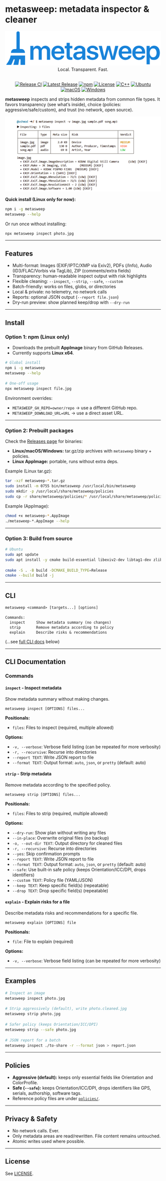 # metasweep: metadata inspector & cleaner


<picture>
    <source srcset="assets/logo_dark.svg"  media="(prefers-color-scheme: dark)">
    <!-- markdown-link-check-disable-next-line -->
    <img src="assets/logo_light.svg">
</picture>


<div align="center">
    Local. Transparent. Fast.
</div>

<br />


<div align="center">

[![Release CI](https://github.com/ashmod/metasweep/actions/workflows/release.yml/badge.svg)](https://github.com/ashmod/metasweep/actions/workflows/release.yml)
[![Latest Release](https://img.shields.io/github/v/release/ashmod/metasweep?display_name=tag&sort=semver)](https://github.com/ashmod/metasweep/releases)
[![npm](https://img.shields.io/npm/v/metasweep?logo=npm)](https://www.npmjs.com/package/metasweep)
[![License](https://img.shields.io/github/license/ashmod/metasweep)](LICENSE)
[![C++](https://img.shields.io/badge/C%2B%2B-20-blue)](https://en.wikipedia.org/wiki/C%2B%2B20)
[![Ubuntu](https://img.shields.io/badge/Ubuntu-E95420?logo=ubuntu&logoColor=white)](https://ubuntu.com/)
[![macOS](https://img.shields.io/badge/macOS-000000?logo=apple&logoColor=white)](https://www.apple.com/macos/)
[![Windows](https://img.shields.io/badge/Windows-0078D4?logo=windows&logoColor=white)](https://www.microsoft.com/windows/)

</div>



**metasweep** inspects and strips hidden metadata from common file types. It favors transparency (see what’s inside), choice (policies: aggressive/safe/custom), and trust (no network, open source).

<picture>
    <source srcset="assets/preview_dark.png"  media="(prefers-color-scheme: dark)">
    <!-- markdown-link-check-disable-next-line -->
    <img src="assets/preview_light.png" alt="metasweep preview">
</picture>

<br />

**Quick install (Linux only for now):**

```bash
npm i -g metasweep
metasweep --help
```

Or run once without installing:

```bash
npx metasweep inspect photo.jpg
```

---

## Features

* Multi-format: Images (EXIF/IPTC/XMP via Exiv2), PDFs (/Info), Audio (ID3/FLAC/Vorbis via TagLib), ZIP (comments/extra fields)
* Transparency: human-readable inspect output with risk highlights
* Flexible cleaning: `--inspect`, `--strip`, `--safe`, `--custom`
* Batch-friendly: works on files, globs, or directories
* Local & private: no telemetry, no network calls
* Reports: optional JSON output (`--report file.json`)
* Dry-run preview: show planned keep/drop with `--dry-run`

---

## Install

### Option 1: npm (Linux only)

* Downloads the prebuilt **AppImage** binary from GitHub Releases.
* Currently supports **Linux x64**.

```bash
# Global install
npm i -g metasweep
metasweep --help

# One-off usage
npx metasweep inspect file.jpg
```

Environment overrides:

* `METASWEEP_GH_REPO=owner/repo` → use a different GitHub repo.
* `METASWEEP_DOWNLOAD_URL=URL` → use a direct asset URL.

---

### Option 2: Prebuilt packages

Check the [Releases page](https://github.com/ashmod/metasweep/releases) for binaries:

* **Linux/macOS/Windows:** tar.gz/zip archives with `metasweep` binary + policies.
* **Linux AppImage:** portable, runs without extra deps.

Example (Linux tar.gz):

```bash
tar -xzf metasweep-*.tar.gz
sudo install -m 0755 bin/metasweep /usr/local/bin/metasweep
sudo mkdir -p /usr/local/share/metasweep/policies
sudo cp -r share/metasweep/policies/* /usr/local/share/metasweep/policies/
```

Example (AppImage):

```bash
chmod +x metasweep-*.AppImage
./metasweep-*.AppImage --help
```

---

### Option 3: Build from source

```bash
# Ubuntu
sudo apt update
sudo apt install -y cmake build-essential libexiv2-dev libtag1-dev zlib1g-dev

cmake -S . -B build -DCMAKE_BUILD_TYPE=Release
cmake --build build -j
```

---

## CLI

```
metasweep <command> [targets...] [options]

Commands:
  inspect     Show metadata summary (no changes)
  strip       Remove metadata according to policy
  explain     Describe risks & recommendations
```

(…see [full CLI docs](#cli-documentation) below)

---

## CLI Documentation

### Commands

#### `inspect` - Inspect metadata

Show metadata summary without making changes.

```
metasweep inspect [OPTIONS] files...
```

**Positionals:**
- `files`: Files to inspect (required, multiple allowed)

**Options:**
- `-v, --verbose`: Verbose field listing (can be repeated for more verbosity)
- `-r, --recursive`: Recurse into directories
- `--report TEXT`: Write JSON report to file
- `--format TEXT`: Output format: `auto`, `json`, or `pretty` (default: auto)

#### `strip` - Strip metadata

Remove metadata according to the specified policy.

```
metasweep strip [OPTIONS] files...
```

**Positionals:**
- `files`: Files to strip (required, multiple allowed)

**Options:**
- `--dry-run`: Show plan without writing any files
- `--in-place`: Overwrite original files (no backup)
- `-o, --out-dir TEXT`: Output directory for cleaned files
- `-r, --recursive`: Recurse into directories
- `--yes`: Skip confirmation prompts
- `--report TEXT`: Write JSON report to file
- `--format TEXT`: Output format: `auto`, `json`, or `pretty` (default: auto)
- `--safe`: Use built-in safe policy (keeps Orientation/ICC/DPI, drops identifiers)
- `--custom TEXT`: Policy file (YAML/JSON)
- `--keep TEXT`: Keep specific field(s) (repeatable)
- `--drop TEXT`: Drop specific field(s) (repeatable)

#### `explain` - Explain risks for a file

Describe metadata risks and recommendations for a specific file.

```
metasweep explain [OPTIONS] file
```

**Positionals:**
- `file`: File to explain (required)

**Options:**
- `-v, --verbose`: Verbose field listing (can be repeated for more verbosity)

---

## Examples

```bash
# Inspect an image
metasweep inspect photo.jpg

# Strip aggressively (default), write photo.cleaned.jpg
metasweep strip photo.jpg

# Safer policy (keeps Orientation/ICC/DPI)
metasweep strip --safe photo.jpg

# JSON report for a batch
metasweep inspect ./to-share -r --format json > report.json
```

---

## Policies

* **Aggressive (default):** keeps only essential fields like Orientation and ColorProfile.
* **Safe (`--safe`):** keeps Orientation/ICC/DPI, drops identifiers like GPS, serials, authorship, software tags.
* Reference policy files are under [`policies/`](./policies/).

---

## Privacy & Safety

* No network calls. Ever.
* Only metadata areas are read/rewritten. File content remains untouched.
* Atomic writes used where possible.

---

## License

See [LICENSE](./LICENSE).
